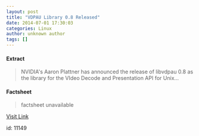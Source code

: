 ```yaml
---
layout: post
title: "VDPAU Library 0.8 Released"
date: 2014-07-01 17:30:03
categories: Linux
author: unknown author
tags: []
---
```



#### Extract
>NVIDIA's Aaron Plattner has announced the release of libvdpau 0.8 as the library for the VIdeo Decode and Presentation API for Unix...

#### Factsheet
>factsheet unavailable

[Visit Link](http://www.phoronix.com/vr.php?view=MTczMjM)

id:   11149
